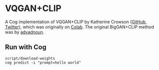 # VQGAN+CLIP

A Cog implementation of VQGAN+CLIP by Katherine Crowson ([GitHub](https://github.com/crowsonkb), [Twitter](https://twitter.com/RiversHaveWings)), which was originally on [Colab](https://colab.research.google.com/drive/1L8oL-vLJXVcRzCFbPwOoMkPKJ8-aYdPN#scrollTo=JvnTBhPGT1gn). The original BigGAN+CLIP method was by [advadnoun](https://twitter.com/advadnoun).



## Run with Cog

    script/download-weights
    cog predict -i "prompt=hello world"
